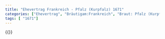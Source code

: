 ```yaml
---
title: "Ehevertrag Frankreich - Pfalz (Kurpfalz) 1671"
categories: ["Ehevertrag", "Bräutigam:Frankreich", "Braut: Pfalz (Kurpfalz)", "Eheschließung vollzogen?:Ja", "verschiedenkonfessionelle Ehe?:Ja", "Dynastie Bräutigam:Bourbon (Frankreich)", "Akteur Bräutigam:Bourbon (Frankreich)", "Akteur Braut:Wittelsbach (Pfalz)", "Textbezug?:nein", "Ständisch?:nein", "Ratifikation?:nein", "Sonstiges?:nein", "Bräutigam:Frankreich", "Braut: Pfalz (Kurpfalz)"]
tags: [ "1671"]
---
```

<!--more-->
{{<v41>}}
